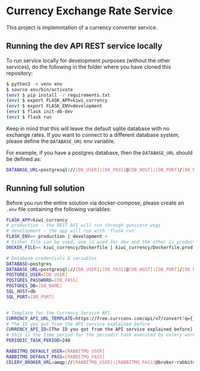# Currency Exchange Rate Service

This project is implemntation of a currency converter service.

## Running the dev API REST service locally

To run service locally for development purposes (without the other services), do the following in the folder where you have cloned this repository:

```bash
$ python3 -m venv env
$ source env/bin/activate
(env) $ pip install -r requirements.txt
(env) $ export FLASK_APP=kiwi_currency
(env) $ export FLASK_ENV=development
(env) $ flask init-db-dev
(env) $ flask run
```

Keep in mind that this will leave the default sqlite database with no exchange rates.
If you want to connect to a different database system, please define the `DATABASE_URL` env variable.

For example, if you have a postgres database, then the `DATABASE_URL` should be defined as:

```bash
DATABASE_URL=postgresql://[DB_USER]:[DB_PASS]@[DB_HOST]:[DB_PORT]/[DB_NAME]
```

## Running full solution

Before you run the entire solution via docker-compose, please create an `.env` file containing the following variables:

```bash
FLASK_APP=kiwi_currency
# production - the REST API will run through gunicorn wsgi
# development - the app will run with 'flask run'
FLASK_ENV=< production | development >
# Either file can be used, one is used for dev and the other is production optimized
DOCKER_FILE=< kiwi_currency/Dockerfile | kiwi_currency/Dockerfile.prod >

# Database credentials & variables
DATABASE=postgres
DATABASE_URL=postgresql://[DB_USER]:[DB_PASS]@[DB_HOST]:[DB_PORT]/[DB_NAME]
POSTGRES_USER=[DB_USER]
POSTGRES_PASSWORD=[DB_PASS]
POSTGRES_DB=[DB_NAME]
SQL_HOST=db
SQL_PORT=[DB_PORT]


# Template for the Currency Service API
CURRENCY_API_URL_TEMPLATE=https://free.currconv.com/api/v7/convert?q={}_{}&compact=ultra&apiKey={}
# The ID you got from the API service explained before
CURRENCY_API_ID=[The ID you got from the API service explained before]
# this is the time period for the periodic task executed by celery worker
PERIODIC_TASK_PERIOD=240

RABBITMQ_DEFAULT_USER=[RABBITMQ_USER]
RABBITMQ_DEFAULT_PASS=[RABBITMQ_PASS]
CELERY_BROKER_URL=amqp://[RABBITMQ_USER]:[RABBITMQ_PASS]@broker-rabbitmq//

```

